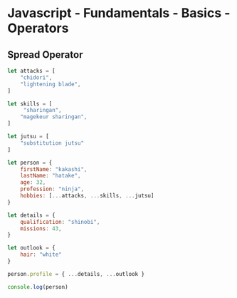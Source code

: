 # Javascript - Fundamentals - Basics - Operators

## Spread Operator

```javascript
let attacks = [
    "chidori",
    "lightening blade",
]

let skills = [
     "sharingan",
    "magekeur sharingan",
]

let jutsu = [
    "substitution jutsu"
]

let person = {
    firstName: "kakashi",
    lastName: "hatake",
    age: 32,
    profession: "ninja",
    hobbies: [...attacks, ...skills, ...jutsu]
}

let details = {
    qualification: "shinobi",
    missions: 43,
}

let outlook = {
    hair: "white"
}

person.profile = { ...details, ...outlook }

console.log(person)
```
